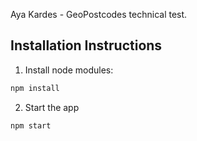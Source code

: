 Aya Kardes - GeoPostcodes technical test.

## Installation Instructions

1. Install node modules:

```bash
npm install
```

2. Start the app

```bash
npm start
```
